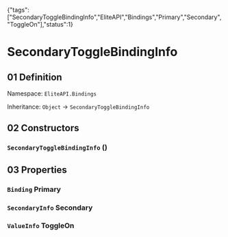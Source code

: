 {"tags":["SecondaryToggleBindingInfo","EliteAPI","Bindings","Primary","Secondary","ToggleOn"],"status":1}

# SecondaryToggleBindingInfo

## 01 Definition

Namespace: `EliteAPI.Bindings`

Inheritance: `Object` → `SecondaryToggleBindingInfo`

## 02 Constructors

### `SecondaryToggleBindingInfo` ()

## 03 Properties

### `Binding` Primary

### `SecondaryInfo` Secondary

### `ValueInfo` ToggleOn

